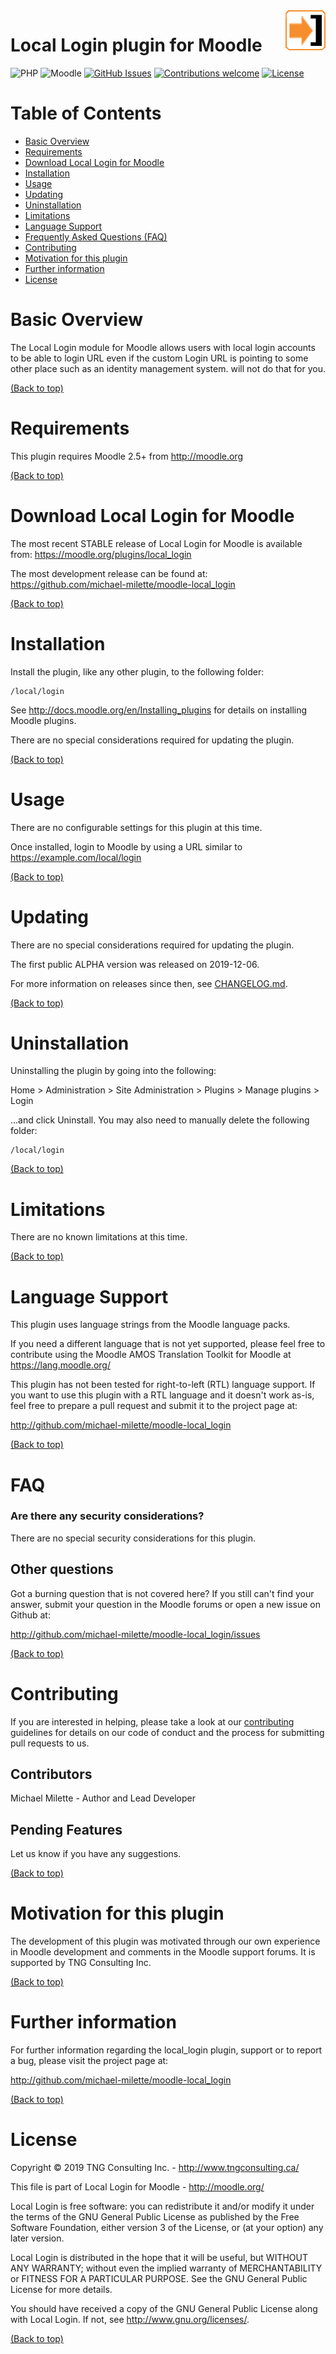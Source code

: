 <img src="pix/logo.png" align="right" />

Local Login plugin for Moodle
=================================
![PHP](https://img.shields.io/badge/PHP-v5.6%20%2F%20v7.0%20%2F%20v7.1%20%2F%20v7.2%20-blue.svg)
![Moodle](https://img.shields.io/badge/Moodle-v2.5%20to%20v3.8.x-orange.svg)
[![GitHub Issues](https://img.shields.io/github/issues/michael-milette/moodle-local_login.svg)](https://github.com/michael-milette/moodle-local_localissues)
[![Contributions welcome](https://img.shields.io/badge/contributions-welcome-green.svg)](#contributing)
[![License](https://img.shields.io/badge/License-GPL%20v3-blue.svg)](#license)

# Table of Contents

- [Basic Overview](#basic-overview)
- [Requirements](#requirements)
- [Download Local Login for Moodle](#download-local-login-for-moodle)
- [Installation](#installation)
- [Usage](#usage)
- [Updating](#updating)
- [Uninstallation](#uninstallation)
- [Limitations](#limitations)
- [Language Support](#language-support)
- [Frequently Asked Questions (FAQ)](#faq)
- [Contributing](#contributing)
- [Motivation for this plugin](#motivation-for-this-plugin)
- [Further information](#further-information)
- [License](#license)

# Basic Overview

The Local Login module for Moodle allows users with local login accounts to be able to login URL even if the custom Login URL is pointing to some other place such as an identity management system.
will not do that for you.

[(Back to top)](#table-of-contents)

# Requirements

This plugin requires Moodle 2.5+ from http://moodle.org

[(Back to top)](#table-of-contents)

# Download Local Login for Moodle

The most recent STABLE release of Local Login for Moodle is available from:
https://moodle.org/plugins/local_login

The most development release can be found at:
https://github.com/michael-milette/moodle-local_login

[(Back to top)](#table-of-contents)

# Installation

Install the plugin, like any other plugin, to the following folder:

    /local/login

See http://docs.moodle.org/en/Installing_plugins for details on installing Moodle plugins.

There are no special considerations required for updating the plugin.

[(Back to top)](#table-of-contents)

# Usage

There are no configurable settings for this plugin at this time.

Once installed, login to Moodle by using a URL similar to https://example.com/local/login

[(Back to top)](#table-of-contents)

# Updating

There are no special considerations required for updating the plugin.

The first public ALPHA version was released on 2019-12-06.

For more information on releases since then, see [CHANGELOG.md](https://github.com/michael-milette/moodle-local_login/blob/master/CHANGELOG.md).

[(Back to top)](#table-of-contents)

# Uninstallation

Uninstalling the plugin by going into the following:

Home > Administration > Site Administration > Plugins > Manage plugins > Login

...and click Uninstall. You may also need to manually delete the following folder:

    /local/login

[(Back to top)](#table-of-contents)

# Limitations

There are no known limitations at this time.

[(Back to top)](#table-of-contents)

# Language Support

This plugin uses language strings from the Moodle language packs.

If you need a different language that is not yet supported, please feel free
to contribute using the Moodle AMOS Translation Toolkit for Moodle at
https://lang.moodle.org/

This plugin has not been tested for right-to-left (RTL) language support.
If you want to use this plugin with a RTL language and it doesn't work as-is,
feel free to prepare a pull request and submit it to the project page at:

http://github.com/michael-milette/moodle-local_login

[(Back to top)](#table-of-contents)

# FAQ

### Are there any security considerations?

There are no special security considerations for this plugin.

## Other questions

Got a burning question that is not covered here? If you still can't find your answer, submit your question in the Moodle forums or open a new issue on Github at:

http://github.com/michael-milette/moodle-local_login/issues

[(Back to top)](#table-of-contents)

# Contributing

If you are interested in helping, please take a look at our [contributing](https://github.com/michael-milette/moodle-local_login/blob/master/CONTRIBUTING.md) guidelines for details on our code of conduct and the process for submitting pull requests to us.

## Contributors

Michael Milette - Author and Lead Developer

## Pending Features

Let us know if you have any suggestions.

[(Back to top)](#table-of-contents)

# Motivation for this plugin

The development of this plugin was motivated through our own experience in Moodle development and comments in the Moodle support forums. It is supported by TNG Consulting Inc.

[(Back to top)](#table-of-contents)

# Further information

For further information regarding the local_login plugin, support or to
report a bug, please visit the project page at:

http://github.com/michael-milette/moodle-local_login

[(Back to top)](#table-of-contents)

# License

Copyright © 2019 TNG Consulting Inc. - http://www.tngconsulting.ca/

This file is part of Local Login for Moodle - http://moodle.org/

Local Login is free software: you can redistribute it and/or modify
it under the terms of the GNU General Public License as published by
the Free Software Foundation, either version 3 of the License, or
(at your option) any later version.

Local Login is distributed in the hope that it will be useful,
but WITHOUT ANY WARRANTY; without even the implied warranty of
MERCHANTABILITY or FITNESS FOR A PARTICULAR PURPOSE.  See the
GNU General Public License for more details.

You should have received a copy of the GNU General Public License
along with Local Login.  If not, see <http://www.gnu.org/licenses/>.

[(Back to top)](#table-of-contents)